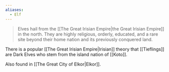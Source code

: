 ```yaml
---
aliases:
  - Elf
---
```

> Elves hail from the [[The  Great Irisian Empire|the Great Irisian Empire]] in the north. They are highly religious, orderly, educated, and a rare site beyond their home nation and its previously conquered land.

There is a popular [[The  Great Irisian Empire|Irisian]] theory that [[Tieflings]] are Dark Elves who stem from the island nation of [[Koto]].

Also found in [[The Great City of Elkor|Elkor]].